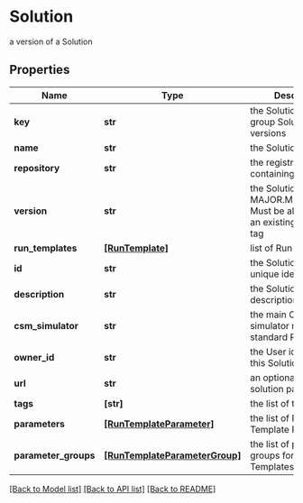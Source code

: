 # Solution

a version of a Solution

## Properties
Name | Type | Description | Notes
------------ | ------------- | ------------- | -------------
**key** | **str** | the Solution key which group Solution versions | 
**name** | **str** | the Solution name | 
**repository** | **str** | the registry repository containing the image | 
**version** | **str** | the Solution version MAJOR.MINOR.PATCH. Must be aligned with an existing repository tag | 
**run_templates** | [**[RunTemplate]**](RunTemplate.md) | list of Run Template | 
**id** | **str** | the Solution version unique identifier | [optional] [readonly] 
**description** | **str** | the Solution description | [optional] 
**csm_simulator** | **str** | the main Cosmo Tech simulator name used in standard Run Template | [optional] 
**owner_id** | **str** | the User id which own this Solution | [optional] [readonly] 
**url** | **str** | an optional URL link to solution page | [optional] 
**tags** | **[str]** | the list of tags | [optional] 
**parameters** | [**[RunTemplateParameter]**](RunTemplateParameter.md) | the list of Run Template Parameters | [optional] 
**parameter_groups** | [**[RunTemplateParameterGroup]**](RunTemplateParameterGroup.md) | the list of parameters groups for the Run Templates | [optional] 

[[Back to Model list]](../README.md#documentation-for-models) [[Back to API list]](../README.md#documentation-for-api-endpoints) [[Back to README]](../README.md)



